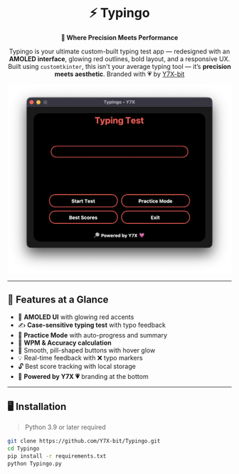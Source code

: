 <div align="center">

# ⚡ Typingo
**🎯 Where Precision Meets Performance**

Typingo is your ultimate custom-built typing test app — redesigned with an **AMOLED interface**, glowing red outlines, bold layout, and a responsive UX. Built using `customtkinter`, this isn't your average typing tool — it’s **precision meets aesthetic**.
Branded with 💗 by [Y7X-bit](https://github.com/Y7X-bit)

<img src="assets/a.png" width="650"/>

</div>

---

## 🌟 Features at a Glance

- 🔴 **AMOLED UI** with glowing red accents
- ✍️ **Case-sensitive typing test** with typo feedback
- 🔁 **Practice Mode** with auto-progress and summary
- 🧠 **WPM & Accuracy calculation**
- 🧊 Smooth, pill-shaped buttons with hover glow
- 💡 Real-time feedback with ❌ typo markers
- 🔓 Best score tracking with local storage
- 🔎 **Powered by Y7X 💗** branding at the bottom

---

## 🖥️ Installation

> Python 3.9 or later required

```bash
git clone https://github.com/Y7X-bit/Typingo.git
cd Typingo
pip install -r requirements.txt
python Typingo.py